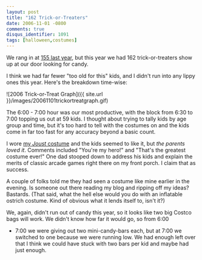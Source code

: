 ```yaml
---
layout: post
title: "162 Trick-or-Treaters"
date: 2006-11-01 -0800
comments: true
disqus_identifier: 1091
tags: [halloween,costumes]
---
```

We rang in at [155 last
year](/archive/2005/11/01/155-trick-or-treaters.aspx), but this year we
had 162 trick-or-treaters show up at our door looking for candy.

 I think we had far fewer "too old for this" kids, and I didn't run into
any lippy ones this year. Here's the breakdown time-wise:

 ![2006 Trick-or-Treat
Graph]({{ site.url }}/images/20061101trickortreatgraph.gif)

 The 6:00 - 7:00 hour was our most productive, with the block from 6:30
to 7:00 topping us out at 59 kids. I thought about trying to tally kids
by age group and time, but it's too hard to tell with the costumes on
and the kids come in far too fast for any accuracy beyond a basic
count.

 I wore [my *Joust*
costume](/archive/2006/10/31/halloween-2006-joust.aspx) and the kids
seemed to like it, but *the parents loved it*. Comments included "You're
my hero!" and "That's the greatest costume ever!" One dad stooped down
to address his kids and explain the merits of classic arcade games right
there on my front porch. I claim that as success.

 A couple of folks told me they had seen a costume like mine earlier in
the evening. Is someone out there reading my blog and ripping off my
ideas? Bastards. (That said, what the hell else would you do with an
inflatable ostrich costume. Kind of obvious what it lends itself to,
isn't it?)

 We, again, didn't run out of candy this year, so it looks like two big
Costco bags will work. We didn't know how far it would go, so from 6:00

- 7:00 we were giving out two mini-candy-bars each, but at 7:00 we
switched to one because we were running low. We had enough left over
that I think we could have stuck with two bars per kid and maybe had
just enough.
